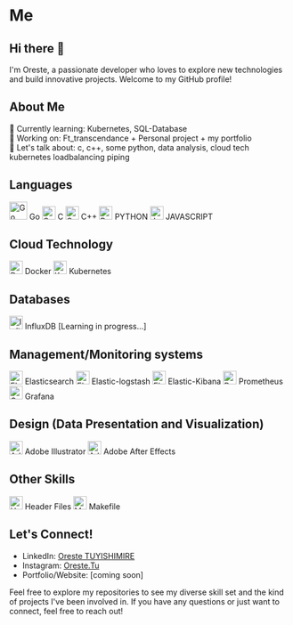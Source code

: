 # Me

## Hi there 👋
I'm Oreste, a passionate developer who loves to explore new technologies and build innovative projects. Welcome to my GitHub profile!

## About Me
🌱 Currently learning: Kubernetes, SQL-Database <br>
🔭 Working on: Ft_transcendance + Personal project + my portfolio <br>
💬 Let's talk about: c, c++, some python, data analysis, cloud tech kubernetes loadbalancing piping

## Languages
<img src="https://raw.githubusercontent.com/tuoreste/tuoreste/97c965f8db52f1cbdaee7856d60e1ccee3d104f5/Go-Logo_Aqua.svg" alt="Go Icon" width="32"/> Go <img src="https://img.icons8.com/color/48/000000/c-programming.png" alt="C Icon" width="24"/> C <img src="https://img.icons8.com/color/48/000000/c-plus-plus-logo.png" alt="C++ Icon" width="24"/> C++ <img src="https://img.icons8.com/color/48/000000/python.png" alt="Python Icon" width="24"/> PYTHON <img src="https://img.icons8.com/color/48/000000/javascript.png" alt="JavaScript Icon" width="24"/> JAVASCRIPT

## Cloud Technology
<img src="https://img.icons8.com/color/48/000000/docker.png" alt="Docker Icon" width="24"/> Docker <img src="https://img.icons8.com/color/48/000000/kubernetes.png" alt="Kubernetes Icon" width="24"/> Kubernetes

## Databases
<img src="https://img.icons8.com/color/48/000000/database-restore.png" alt="InfluxDB Icon" width="24"/> InfluxDB [Learning in progress...]

## Management/Monitoring systems
<img src="https://github.com/tuoreste/tuoreste/blob/main/elasticsearch-logo.png" alt="Elasticsearch" width="24"/> Elasticsearch
<img src="https://github.com/tuoreste/tuoreste/blob/main/elastic-logstash.svg" alt="Elastic-logstash" width="24"/> Elastic-logstash
<img src="https://github.com/tuoreste/tuoreste/blob/main/elastic-kibana.svg" alt="Elastic-Kibana" width="24"/> Elastic-Kibana
<img src="https://github.com/tuoreste/tuoreste/blob/main/prometheusio-icon.svg" alt="Prometheus" width="24"/> Prometheus
<img src="https://github.com/tuoreste/tuoreste/blob/main/grafana-icon.svg" alt="Grafana" width="24"/> Grafana

## Design (Data Presentation and Visualization)
<img src="https://static-00.iconduck.com/assets.00/adobe-illustrator-icon-512x512-s1nfujvx.png" alt="Adobe Illustrator Icon" width="24"/> Adobe Illustrator <img src="https://upload.wikimedia.org/wikipedia/commons/thumb/c/cb/Adobe_After_Effects_CC_icon.svg/512px-Adobe_After_Effects_CC_icon.svg.png" alt="Adobe After Effects Icon" width="24"/> Adobe After Effects

## Other Skills
<img src="https://img.icons8.com/color/48/000000/source-code.png" alt="Header Files Icon" width="24"/> Header Files <img src="https://www.svgrepo.com/show/373819/makefile.svg" alt="Makefile Icon" width="24"/> Makefile

## Let's Connect!
- LinkedIn: [Oreste TUYISHIMIRE](http://linkedin.com/in/oreste-tuyishimire-a39770190)
- Instagram: [Oreste.Tu](http://instagram.com)
- Portfolio/Website: [coming soon]

Feel free to explore my repositories to see my diverse skill set and the kind of projects I've been involved in. If you have any questions or just want to connect, feel free to reach out!
